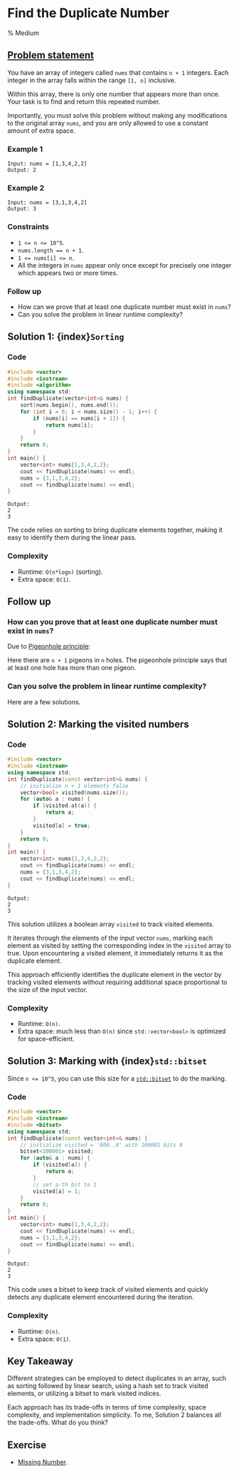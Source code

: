 # Find the Duplicate Number
% Medium

## [Problem statement](https://leetcode.com/problems/find-the-duplicate-number/)

You have an array of integers called `nums` that contains `n + 1` integers. Each integer in the array falls within the range `[1, n]` inclusive.

Within this array, there is only one number that appears more than once. Your task is to find and return this repeated number.

Importantly, you must solve this problem without making any modifications to the original array `nums`, and you are only allowed to use a constant amount of extra space. 

### Example 1
```text
Input: nums = [1,3,4,2,2]
Output: 2
```

### Example 2
```text
Input: nums = [3,1,3,4,2]
Output: 3
``` 

### Constraints

* `1 <= n <= 10^5`.
* `nums.length == n + 1`.
* `1 <= nums[i] <= n`.
* All the integers in `nums` appear only once except for precisely one integer which appears two or more times.
 

### Follow up

* How can we prove that at least one duplicate number must exist in `nums`?
* Can you solve the problem in linear runtime complexity?


## Solution 1: {index}`Sorting`

### Code

```cpp
#include <vector>
#include <iostream>
#include <algorithm>
using namespace std;
int findDuplicate(vector<int>& nums) {
    sort(nums.begin(), nums.end());
    for (int i = 0; i < nums.size() - 1; i++) {
        if (nums[i] == nums[i + 1]) {
            return nums[i];
        }
    }
    return 0;
}
int main() {
    vector<int> nums{1,3,4,2,2};
    cout << findDuplicate(nums) << endl;
    nums = {3,1,3,4,2};
    cout << findDuplicate(nums) << endl;
}
```
```text
Output:
2
3
```

The code relies on sorting to bring duplicate elements together, making it easy to identify them during the linear pass.

### Complexity

* Runtime: `O(n*logn)` (sorting).
* Extra space: `O(1)`.

## Follow up

### How can you prove that at least one duplicate number must exist in `nums`?

Due to [Pigeonhole principle](https://en.wikipedia.org/wiki/Pigeonhole_principle):

Here there are `n + 1` pigeons in `n` holes. The pigeonhole principle says that at least one hole has more than one pigeon.



### Can you solve the problem in linear runtime complexity?
Here are a few solutions.

## Solution 2: Marking the visited numbers

### Code
```cpp
#include <vector>
#include <iostream>
using namespace std;
int findDuplicate(const vector<int>& nums) {
    // initialize n + 1 elements false
    vector<bool> visited(nums.size());
    for (auto& a : nums) {        
        if (visited.at(a)) {
            return a;
        }
        visited[a] = true;
    }
    return 0;
}
int main() {
    vector<int> nums{1,3,4,2,2};
    cout << findDuplicate(nums) << endl;
    nums = {3,1,3,4,2};
    cout << findDuplicate(nums) << endl;
}
```
```text
Output:
2
3
```

This solution utilizes a boolean array `visited` to track visited elements. 

It iterates through the elements of the input vector `nums`, marking each element as visited by setting the corresponding index in the `visited` array to true. Upon encountering a visited element, it immediately returns it as the duplicate element. 

This approach efficiently identifies the duplicate element in the vector by tracking visited elements without requiring additional space proportional to the size of the input vector.

### Complexity
* Runtime: `O(n)`.
* Extra space: much less than `O(n)` since  `std::vector<bool>` is optimized for space-efficient. 

## Solution 3: Marking with {index}`std::bitset`

Since `n <= 10^5`, you can use this size for a [`std::bitset`](https://en.cppreference.com/w/cpp/utility/bitset) to do the marking. 


### Code
```cpp
#include <vector>
#include <iostream>
#include <bitset>
using namespace std;
int findDuplicate(const vector<int>& nums) {
    // initialize visited = '000..0' with 100001 bits 0
    bitset<100001> visited;
    for (auto& a : nums) {
        if (visited[a]) {
            return a;
        }
        // set a-th bit to 1
        visited[a] = 1;
    }
    return 0;
}
int main() {
    vector<int> nums{1,3,4,2,2};
    cout << findDuplicate(nums) << endl;
    nums = {3,1,3,4,2};
    cout << findDuplicate(nums) << endl;
}
```
```text
Output:
2
3
```

This code uses a bitset to keep track of visited elements and quickly detects any duplicate element encountered during the iteration.

### Complexity

* Runtime: `O(n)`.
* Extra space: `O(1)`. 

## Key Takeaway

Different strategies can be employed to detect duplicates in an array, such as sorting followed by linear search, using a hash set to track visited elements, or utilizing a bitset to mark visited indices. 

Each approach has its trade-offs in terms of time complexity, space complexity, and implementation simplicity. To me, Solution 2 balances all the trade-offs. What do you think?

## Exercise
- [Missing Number](https://leetcode.com/problems/missing-number/).

